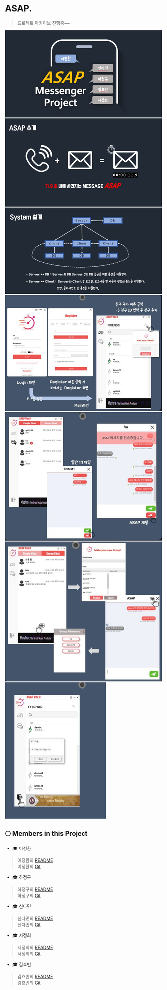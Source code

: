 ASAP. 
===
> 프로젝트 아카이브 진행중~~

![](./img/ASAP.JPG)
![](./img/ASAP1.JPG)
![](./img/ASAP2.JPG)
![](./img/ASAP3.JPG)
![](./img/ASAP4.JPG)
![](./img/ASAP5.JPG)
![](./img/ASAP7.JPG)


🌕 Members in this Project 
---
- 🎓 이정환
>이정환의 [README](./winterlood/README.md)<br>
>이정환의 [Git](https://github.com/winterlood)

- 🎓 하정구
>하정구의 [README](./hjg0629/README.md)<br>
>하정구의 [Git](https://github.com/hjg0629)

- 🎓 신다민
>신다민의 [README](./favian/README.md)<br>
>신다민의 [Git](https://github.com/damin8)

- 🎓 서정희
>서정희의 [README](./abcdefgfg1/README.md)<br>
>서정희의 [Git](https://github.com/abcdefgfg1)

- 🎓 김효빈
>김효빈의 [README](./sg05138/README.md)<br>
>김효빈의 [Git](https://github.com/sg05138)

